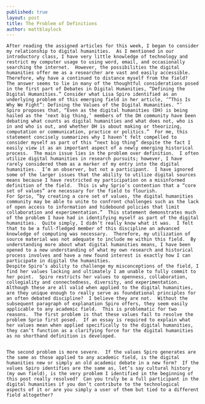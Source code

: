 ```yaml
---
published: true
layout: post
title: The Problem of Definitions
author: mattblaylock
---
```


	After reading the assigned articles for this week, I began to consider my relationship to digital humanities.  As I mentioned in our introductory class, I have very little knowledge of technology and restrict my computer usage to using word, email, and occasionally searching the internet.  However, the possibilities the digital humanities offer me as a researcher are vast and easily accessible.  Therefore, why have a continued to distance myself from the field?  
	The answer seems to lie in many of the thoughtful considerations posed in the first part of Debates in Digital Humanities, “Defining the Digital Humanities.” Consider what Lisa Spiro identified as an underlying problem of this emerging field in her article, ‘“This Is Why We Fight”: Defining the Values of the Digital Humanities. “’  Spiro proposes that, “Even as the digital humanities (DH) is being hailed as the ‘next big thing,’ members of the DH community have been debating what counts as digital humanities and what does not, who is in and who is out, and whether DH is about making or theorizing, computation or communication, practice or politics.”  For me, this statement concisely summarizes why I haven’t felt compelled to consider myself as part of this “next big thing” despite the fact I easily view it as an important aspect of a newly emerging historical process.  The main issue lies in the problem over definition.  I often utilize digital humanities in research pursuits; however, I have rarely considered them as a marker of my entry into the digital humanities.  I’m an observer, but not a participant.  I have ignored some of the larger issues that the ability to utilize digital sources means because I have restricted my participation on a misinformed definition of the field.  This is why Sprio’s contention that a “core set of values” are necessary for the field to flourish.  
	For Sprio, “by creating a core set of values, the digital humanities community may be able to unite to confront challenges such as the lack of open access to information and hidebound policies that limit collaboration and experimentation.”  This statement demonstrates much of the problem I have had in identifying myself as part of the digital humanities.  Quite simply, I didn’t really know what it was.  I felt that to be a full-fledged member of this discipline an advanced knowledge of computing was necessary.  Therefore, my utilization of source material was not adequate to include me within this field.  By understanding more about what digital humanities means, I have been opened to a new understanding of what my own research and historical process involves and have a new found interest is exactly how I can participate in digital the humanities.  
	Despite Spiro’s ability to challenge my misconceptions of the field, I find her values lacking and ultimately I am unable to fully commit to her point.  Spiro restricts her values to openness, collaboration, collegiality and connectedness, diversity, and experimentation.  Although these are all valid when applied to the digital humanities, are they unique enough to really serve as foundational principles for an often debated discipline?  I believe they are not.  Without the subsequent paragraph of explanation Spiro offers, they seem easily applicable to any academic field.  This is problematic for two reasons.  The first problem is that these values fail to resolve the problem Sprio first posed.  If an essay is required to explain what her values mean when applied specifically to the digital humanities, they can’t function as a clarifying force for the digital humanities as no shorthand definition is developed.   


	The second problem is more severe.  If the values Spiro generates are the same as those applied to any academic field, is the digital humanities new or simply an old academic debate in a new form?  If the values Spiro identifies are the same as, let’s say cultural history (my own field), is the very problem I identified in the beginning of this post really resolved?  Can you truly be a full participant in the digital humanities if you don’t contribute to the technological aspects of it or are you simply a user of them but tied to a different field altogether?